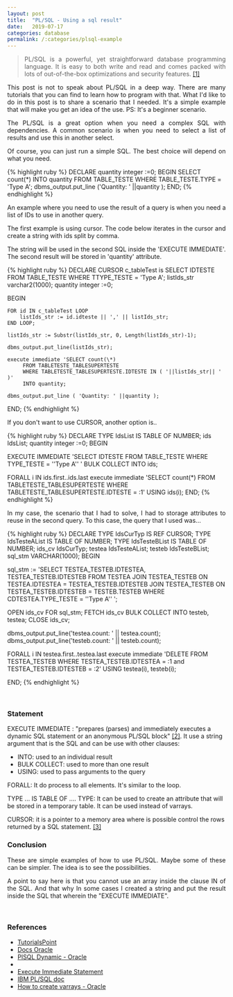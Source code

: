 ```yaml
---
layout: post
title:  "PL/SQL - Using a sql result"
date:   2019-07-17
categories: database
permalink: /:categories/plsql-example
---
```


<blockquote>
  <p style="text-align: justify;">PL/SQL is a powerful, yet straightforward database programming language. It is easy to both write and read and comes packed with lots of out-of-the-box optimizations and security features. <a href="https://www.oracle.com/database/technologies/appdev/plsql.html">[1]</a>
</p>
</blockquote>

<p style="text-align: justify;">This post is not to speak about PL/SQL in a deep way. There are many tutorials that you can find to learn how to program with that. What I'd like to do in this post is to share a scenario that I needed.
It's a simple example that will make you get an idea of the use. PS: It's a beginner scenario.</p>

<p style="text-align: justify;">The PL/SQL is a great option when you need a complex SQL with dependencies.
A common scenario is when you need to select a list of results and use this in another select.</p>

<p style="text-align: justify;">Of course, you can just run a simple SQL. The best choice will depend on what you need.</p>

{% highlight ruby %}
DECLARE
  quantity integer :=0;
BEGIN
  SELECT count(\*) INTO quantity
  FROM TABLE_TESTE
  WHERE TABLE_TESTE.TYPE = 'Type A';
  dbms_output.put_line ('Quantity: ' ||quantity );
END;
{% endhighlight %}

<p style="text-align: justify;">An example where you need to use the result of a query is when you need a list of IDs to use in another query.</p>
<p style="text-align: justify;">The first example is using cursor. The code below iterates in the cursor and create a string with ids split by comma.</p>
<p style="text-align: justify;">The string will be used in the second SQL inside the 'EXECUTE IMMEDIATE'. The second result will be stored in 'quantity' attribute.</p>

{% highlight ruby %}
DECLARE
  CURSOR c_tableTest is
    SELECT IDTESTE FROM TABLE_TESTE
    WHERE TTYPE_TESTE = 'Type A';
  listIds_str varchar2(1000);
  quantity integer :=0;

  BEGIN

    FOR id IN c_tableTest LOOP
        listIds_str := id.idteste || ',' || listIds_str;
    END LOOP;

    listIds_str := Substr(listIds_str, 0, Length(listIds_str)-1);

    dbms_output.put_line(listIds_str);

    execute immediate 'SELECT count(\*)
         FROM TABLETESTE_TABLESUPERTESTE
         WHERE TABLETESTE_TABLESUPERTESTE.IDTESTE IN ( '||listIds_str|| ' )'
         INTO quantity;

    dbms_output.put_line ( 'Quantity: ' ||quantity );

END;
{% endhighlight %}

If you don't want to use CURSOR, another option is..

{% highlight ruby %}
DECLARE
  TYPE IdsList IS TABLE OF NUMBER;
  ids IdsList;
  quantity integer :=0;
BEGIN

  EXECUTE IMMEDIATE 'SELECT IDTESTE FROM TABLE_TESTE
  WHERE TYPE_TESTE = ''Type A'' '
  BULK COLLECT INTO ids;

  FORALL i IN ids.first..ids.last
    execute immediate
      'SELECT count(\*)
       FROM TABLETESTE_TABLESUPERTESTE
       WHERE TABLETESTE_TABLESUPERTESTE.IDTESTE = :1'
       USING ids(i);
    END;
{% endhighlight %}

<p style="text-align: justify;">In my case, the scenario that I had to solve, I had to storage attributes to reuse in the second query. To this case, the query that I used was...</p>

{% highlight ruby %}
DECLARE
  TYPE IdsCurTyp IS REF CURSOR;
  TYPE IdsTesteAList IS TABLE OF NUMBER;
  TYPE IdsTesteBList IS TABLE OF NUMBER;
  ids_cv IdsCurTyp;
  testea IdsTesteAList;
  testeb IdsTesteBList;
  sql_stm VARCHAR(1000);
BEGIN

  sql_stm := 'SELECT TESTEA_TESTEB.IDTESTEA, TESTEA_TESTEB.IDTESTEB
              FROM TESTEA
                JOIN TESTEA_TESTEB ON TESTEA.IDTESTEA = TESTEA_TESTEB.IDTESTEB
                JOIN TESTEA_TESTEB ON TESTEA_TESTEB.IDTESTEB = TESTEB.TESTEB
              WHERE CDTESTEA.TYPE_TESTE = ''Type A'' ';

  OPEN ids_cv FOR sql_stm;
  FETCH ids_cv BULK COLLECT INTO testeb, testea;
  CLOSE ids_cv;

  dbms_output.put_line('testea.count: ' || testea.count);
  dbms_output.put_line('testeb.count: ' || testeb.count);

  FORALL i IN testea.first..testea.last
     execute immediate
       'DELETE FROM TESTEA_TESTEB WHERE TESTEA_TESTEB.IDTESTEA = :1 and TESTEA_TESTEB.IDTESTEB = :2'
     USING testea(i), testeb(i);

END;
{% endhighlight %}

<br/>

<h3>Statement</h3>

EXECUTE IMMEDIATE : "prepares (parses) and immediately executes a dynamic SQL statement or an anonymous PL/SQL block" <a href="https://docs.oracle.com/cd/B12037_01/appdev.101/b10807/11_dynam.htm">[2]</a>. It use a string argument that is the SQL and can be use with other clauses:
<ul>
  <li>INTO: used to an individual result</li>
  <li>BULK COLLECT: used to more than one result</li>
  <li>USING: used to pass arguments to the query</li>
</ul>

FORALL: It do process to all elements. It's similar to the loop.

TYPE ... IS TABLE OF .... TYPE: It can be used to create an attribute that will be stored in a temporary table. It can be used instead of varrays.

CURSOR: it is a pointer to a memory area where is possible control the rows returned by a SQL statement. <a href="https://www.tutorialspoint.com/plsql/plsql_cursors.htm">[3]</a>

<h3>Conclusion</h3>


<p style="text-align: justify;">These are simple examples of how to use PL/SQL. Maybe some of these can be simpler. The idea is to see the possibilities.</p>

<p style="text-align: justify;">A point to say here is that you cannot use an array inside the clause IN of the SQL. And that why In some cases I created a string and put the result inside the SQL that wherein the "EXECUTE IMMEDIATE". </p>

<br/>

<h3>References</h3>

<ul>
	<li><a href="https://www.tutorialspoint.com/plsql/plsql_arrays.htm" >TutorialsPoint</a>
  </li>
  <li><a href="https://docs.oracle.com/cd/B12037_01/appdev.101/b10807/11_dynam.htm" >Docs Oracle</a>
  </li>
  <li><a href="http://www.dba-oracle.com/plsql/t_plsql_dynamic.htm" >PlSQL Dynamic - Oracle</a>
  </li>
  <li><a href="https://stackoverflow.com/questions/36501355/pl-sql-dynamic-sql-using-clause" ><StackOverflow</a>
  </li>
  <li><a href="https://web.stanford.edu/dept/itss/docs/oracle/10gR2/appdev.102/b14261/executeimmediate_statement.htm" >Execute Immediate Statement</a>
  </li>
  <li><a href="https://www.ibm.com/support/knowledgecenter/en/SSEPGG_11.1.0/com.ibm.db2.luw.apdv.plsql.doc/doc/r0055453.html" >IBM PL/SQL doc</a>
  </li>
  <li><a href="http://www.rebellionrider.com/how-to-create-varrays-as-pl-sql-block-member-in-oracle-database/" >How to create varrays - Oracle</a></li>
</ul>
